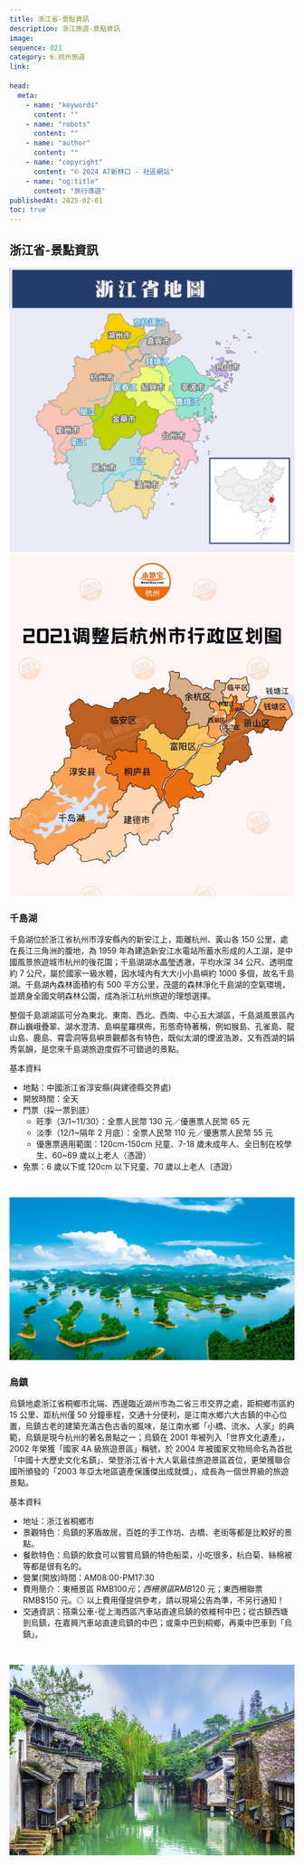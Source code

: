```yaml
---
title: 浙江省-景點資訊
description: 浙江旅遊-景點資訊
image:
sequence: 021
category: 6.杭州旅遊
link:

head:
  meta:
    - name: "keywords"
      content: ""
    - name: "robots"
      content: ""
    - name: "author"
      content: ""
    - name: "copyright"
      content: "© 2024 A7新林口 - 社區網站"
    - name: "og:title"
      content: "旅行導遊"
publishedAt: 2025-02-01
toc: true
---
```


## 浙江省-景點資訊

![v016-07.jpeg](/images/travel/v016-07.jpeg)
![v016-08.jpeg](/images/travel/v016-08.jpeg)

### 千島湖

千島湖位於浙江省杭州市淳安縣內的新安江上，距離杭州、黃山各 150 公里，處在長江三角洲的腹地，為 1959 年為建造新安江水電站所蓄水形成的人工湖，是中國風景旅遊城市杭州的後花園；千島湖湖水晶瑩透澈，平均水深 34 公尺、透明度約 7 公尺，屬於國家一級水體，因水域內有大大小小島嶼約 1000 多個，故名千島湖。千島湖內森林面積約有 500 平方公里，茂盛的森林淨化千島湖的空氣環境，並躋身全國文明森林公園，成為浙江杭州旅遊的理想選擇。

整個千島湖湖區可分為東北、東南、西北、西南、中心五大湖區，千島湖風景區內群山巍峨疊翠、湖水澄清、島嶼星羅棋佈，形態奇特著稱，例如猴島、孔雀島、龍山島、鹿島、霄雲洞等島嶼景觀都各有特色，既似太湖的煙波浩渺，又有西湖的娟秀氣韻，是您來千島湖旅遊度假不可錯過的景點。

基本資料

- 地點：中國浙江省淳安縣(與建德縣交界處)
- 開放時間：全天
- 門票（採一票到底）
  - 旺季（3/1~11/30）：全票人民幣 130 元／優惠票人民幣 65 元
  - 淡季（12/1~隔年 2 月底）：全票人民幣 110 元／優惠票人民幣 55 元
  - 優惠票適用範圍：120cm-150cm 兒童、7-18 歲未成年人、全日制在校學生、60~69 歲以上老人（憑證）
- 免票：6 歲以下或 120cm 以下兒童、70 歲以上老人（憑證）

<br>

![v021-01.jpeg](/images/travel/v021-01.jpeg)

### 烏鎮

烏鎮地處浙江省桐鄉市北端、西邊臨近湖州市為二省三市交界之處，距桐鄉市區約 15 公里、距杭州僅 50 分鐘車程，交通十分便利，是江南水鄉六大古鎮的中心位置，烏鎮古老的建築充滿古色古香的風味，是江南水鄉「小橋、流水、人家」的典範，烏鎮是現今杭州的著名景點之一；烏鎮在 2001 年被列入「世界文化遺產」，2002 年榮獲「國家 4A 級旅遊景區」稱號，於 2004 年被國家文物局命名為首批「中國十大歷史文化名鎮」、榮登浙江省十大人氣最佳旅遊景區首位，更榮獲聯合國所頒發的「2003 年亞太地區遺產保護傑出成就獎」，成長為一個世界級的旅遊景點。

基本資料

- 地址：浙江省桐鄉市
- 景觀特色：烏鎮的茅盾故居，百姓的手工作坊、古橋、老街等都是比較好的景點。
- 餐飲特色：烏鎮的飲食可以嘗嘗烏鎮的特色船菜，小吃很多，杭白菊、絲棉被等都是很有名的。
- 營業(開放)時間：AM08:00-PM17:30
- 費用簡介：東柵景區 RMB$100 元；西柵景區 RMB$120 元；東西柵聯票 RMB$150 元。◎ 以上費用僅提供參考，請以現場公告為準，不另行通知！
- 交通資訊：搭乘公車-從上海西區汽車站直達烏鎮的依維柯中巴；從古鎮西塘到烏鎮，在嘉興汽車站直達烏鎮的中巴；或乘中巴到桐鄉，再乘中巴車到「烏鎮」。

<br>

![v021-02.jpeg](/images/travel/v021-02.jpeg)
